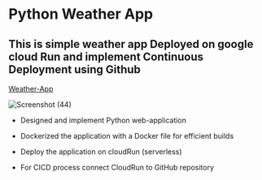 # Python Weather App
## This is simple weather app Deployed on google cloud Run and implement Continuous Deployment using Github
[Weather-App](https://weather-app-container-324513369962.us-central1.run.app/)

![Screenshot (44)](https://github.com/user-attachments/assets/aa490fd9-c25a-4f80-a7d3-c3c5f3f77092)

- Designed and implement Python web-application
* Dockerized the application with a Docker file for efficient builds
+ Deploy the application on cloudRun (serverless)
- For CICD process connect CloudRun to GitHub repository
